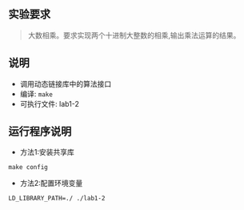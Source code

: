 ## 实验要求
 >  大数相乘。要求实现两个十进制大整数的相乘,输出乘法运算的结果。

## 说明
 - 调用动态链接库中的算法接口
 - 编译: `make`
 - 可执行文件: lab1-2

## 运行程序说明
 - 方法1:安装共享库
 ```
 make config
 ```
 - 方法2:配置环境变量
 ```
 LD_LIBRARY_PATH=./ ./lab1-2
 ```
